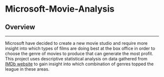 # Microsoft-Movie-Analysis

## Overview
***
Microsoft have decided to create a new movie studio and require more insight into which types of films are doing best at the box office in order to choose the genre of movies to produce that can generate the most profit.
This project uses descriptive statistical analysis on data gathered from [IMDb website](https://www.imdb.com/) to gain insight into which combination of genres topped the league in these areas.


